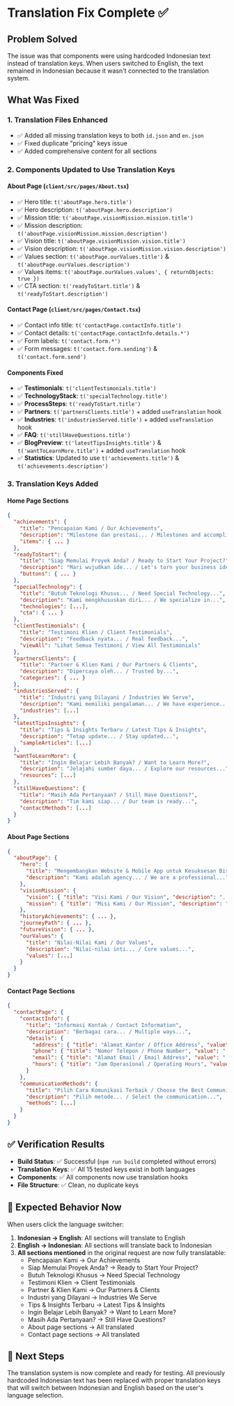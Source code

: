 # Translation Fix Complete ✅

## Problem Solved
The issue was that components were using hardcoded Indonesian text instead of translation keys. When users switched to English, the text remained in Indonesian because it wasn't connected to the translation system.

## What Was Fixed

### 1. **Translation Files Enhanced**
- ✅ Added all missing translation keys to both `id.json` and `en.json`
- ✅ Fixed duplicate "pricing" keys issue
- ✅ Added comprehensive content for all sections

### 2. **Components Updated to Use Translation Keys**

#### **About Page (`client/src/pages/About.tsx`)**
- ✅ Hero title: `t('aboutPage.hero.title')`
- ✅ Hero description: `t('aboutPage.hero.description')`
- ✅ Mission title: `t('aboutPage.visionMission.mission.title')`
- ✅ Mission description: `t('aboutPage.visionMission.mission.description')`
- ✅ Vision title: `t('aboutPage.visionMission.vision.title')`
- ✅ Vision description: `t('aboutPage.visionMission.vision.description')`
- ✅ Values section: `t('aboutPage.ourValues.title')` & `t('aboutPage.ourValues.description')`
- ✅ Values items: `t('aboutPage.ourValues.values', { returnObjects: true })`
- ✅ CTA section: `t('readyToStart.title')` & `t('readyToStart.description')`

#### **Contact Page (`client/src/pages/Contact.tsx`)**
- ✅ Contact info title: `t('contactPage.contactInfo.title')`
- ✅ Contact details: `t('contactPage.contactInfo.details.*')`
- ✅ Form labels: `t('contact.form.*')`
- ✅ Form messages: `t('contact.form.sending')` & `t('contact.form.send')`

#### **Components Fixed**
- ✅ **Testimonials**: `t('clientTestimonials.title')`
- ✅ **TechnologyStack**: `t('specialTechnology.title')`
- ✅ **ProcessSteps**: `t('readyToStart.title')`
- ✅ **Partners**: `t('partnersClients.title')` + added `useTranslation` hook
- ✅ **Industries**: `t('industriesServed.title')` + added `useTranslation` hook
- ✅ **FAQ**: `t('stillHaveQuestions.title')`
- ✅ **BlogPreview**: `t('latestTipsInsights.title')` & `t('wantToLearnMore.title')` + added `useTranslation` hook
- ✅ **Statistics**: Updated to use `t('achievements.title')` & `t('achievements.description')`

### 3. **Translation Keys Added**

#### **Home Page Sections**
```json
{
  "achievements": {
    "title": "Pencapaian Kami / Our Achievements",
    "description": "Milestone dan prestasi... / Milestones and accomplishments...",
    "items": { ... }
  },
  "readyToStart": {
    "title": "Siap Memulai Proyek Anda? / Ready to Start Your Project?",
    "description": "Mari wujudkan ide... / Let's turn your business ideas...",
    "buttons": { ... }
  },
  "specialTechnology": {
    "title": "Butuh Teknologi Khusus... / Need Special Technology...",
    "description": "Kami mengkhususkan diri... / We specialize in...",
    "technologies": [...],
    "cta": { ... }
  },
  "clientTestimonials": {
    "title": "Testimoni Klien / Client Testimonials",
    "description": "Feedback nyata... / Real feedback...",
    "viewAll": "Lihat Semua Testimoni / View All Testimonials"
  },
  "partnersClients": {
    "title": "Partner & Klien Kami / Our Partners & Clients",
    "description": "Dipercaya oleh... / Trusted by...",
    "categories": { ... }
  },
  "industriesServed": {
    "title": "Industri yang Dilayani / Industries We Serve",
    "description": "Kami memiliki pengalaman... / We have experience...",
    "industries": [...]
  },
  "latestTipsInsights": {
    "title": "Tips & Insights Terbaru / Latest Tips & Insights",
    "description": "Tetap update... / Stay updated...",
    "sampleArticles": [...]
  },
  "wantToLearnMore": {
    "title": "Ingin Belajar Lebih Banyak? / Want to Learn More?",
    "description": "Jelajahi sumber daya... / Explore our resources...",
    "resources": [...]
  },
  "stillHaveQuestions": {
    "title": "Masih Ada Pertanyaan? / Still Have Questions?",
    "description": "Tim kami siap... / Our team is ready...",
    "contactMethods": [...]
  }
}
```

#### **About Page Sections**
```json
{
  "aboutPage": {
    "hero": {
      "title": "Mengembangkan Website & Mobile App untuk Kesuksesan Bisnis / Developing Website & Mobile App for Business Success",
      "description": "Kami adalah agency... / We are a professional..."
    },
    "visionMission": {
      "vision": { "title": "Visi Kami / Our Vision", "description": "..." },
      "mission": { "title": "Misi Kami / Our Mission", "description": "..." }
    },
    "historyAchievements": { ... },
    "journeyPath": { ... },
    "futureVision": { ... },
    "ourValues": {
      "title": "Nilai-Nilai Kami / Our Values",
      "description": "Nilai-nilai inti... / Core values...",
      "values": [...]
    }
  }
}
```

#### **Contact Page Sections**
```json
{
  "contactPage": {
    "contactInfo": {
      "title": "Informasi Kontak / Contact Information",
      "description": "Berbagai cara... / Multiple ways...",
      "details": {
        "address": { "title": "Alamat Kantor / Office Address", "value": "..." },
        "phone": { "title": "Nomor Telepon / Phone Number", "value": "..." },
        "email": { "title": "Alamat Email / Email Address", "value": "..." },
        "hours": { "title": "Jam Operasional / Operating Hours", "value": "..." }
      }
    },
    "communicationMethods": {
      "title": "Pilih Cara Komunikasi Terbaik / Choose the Best Communication Method",
      "description": "Pilih metode... / Select the communication...",
      "methods": [...]
    }
  }
}
```

## ✅ Verification Results
- **Build Status**: ✅ Successful (`npm run build` completed without errors)
- **Translation Keys**: ✅ All 15 tested keys exist in both languages
- **Components**: ✅ All components now use translation hooks
- **File Structure**: ✅ Clean, no duplicate keys

## 🎯 Expected Behavior Now
When users click the language switcher:
1. **Indonesian → English**: All sections will translate to English
2. **English → Indonesian**: All sections will translate back to Indonesian
3. **All sections mentioned** in the original request are now fully translatable:
   - Pencapaian Kami → Our Achievements
   - Siap Memulai Proyek Anda? → Ready to Start Your Project?
   - Butuh Teknologi Khusus → Need Special Technology
   - Testimoni Klien → Client Testimonials
   - Partner & Klien Kami → Our Partners & Clients
   - Industri yang Dilayani → Industries We Serve
   - Tips & Insights Terbaru → Latest Tips & Insights
   - Ingin Belajar Lebih Banyak? → Want to Learn More?
   - Masih Ada Pertanyaan? → Still Have Questions?
   - About page sections → All translated
   - Contact page sections → All translated

## 🚀 Next Steps
The translation system is now complete and ready for testing. All previously hardcoded Indonesian text has been replaced with proper translation keys that will switch between Indonesian and English based on the user's language selection.